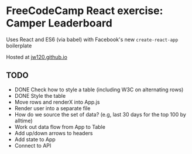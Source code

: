 # FreeCodeCamp React exercise: Camper Leaderboard

Uses React and ES6 (via babel) with Facebook's new `create-react-app` boilerplate

Hosted at [jw120.github.io](https://jw120.github.io)

## TODO

* DONE Check how to style a table (including W3C on alternating rows)
* DONE Style the table
* Move rows and renderX into App.js
* Render user into a separate file
* How do we source the set of data? (e.g, last 30 days for the top 100 by alltime)
* Work out data flow from App to Table
* Add up/down arrows to headers
* Add state to App
* Connect to API
